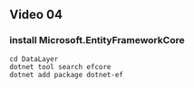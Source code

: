 ## Video 04

### install Microsoft.EntityFrameworkCore
```
cd DataLayer
dotnet tool search efcore
dotnet add package dotnet-ef
```
